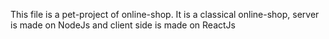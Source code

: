 This file is a pet-project of online-shop.
It is a classical online-shop, server is made on NodeJs and client side is made on ReactJs
